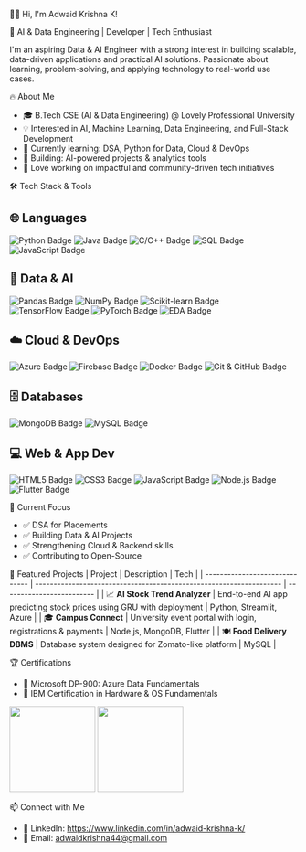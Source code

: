 🧑‍💻 Hi, I'm Adwaid Krishna K!

🚀 AI & Data Engineering | Developer | Tech Enthusiast

I'm an aspiring Data & AI Engineer with a strong interest in building scalable, data-driven applications and practical AI solutions. Passionate about learning, problem-solving, and applying technology to real-world use cases.  

🔥 About Me
* 🎓 B.Tech CSE (AI & Data Engineering) @ Lovely Professional University
* 💡 Interested in AI, Machine Learning, Data Engineering, and Full-Stack Development
* 🧠 Currently learning: DSA, Python for Data, Cloud & DevOps
* 🤖 Building: AI-powered projects & analytics tools
* 🌱 Love working on impactful and community-driven tech initiatives

🛠️ Tech Stack & Tools
## 🌐 Languages
![Python Badge](https://img.shields.io/badge/Python-3776AB?style=for-the-badge&logo=python&logoColor=white) 
![Java Badge](https://img.shields.io/badge/Java-007396?style=for-the-badge&logo=java&logoColor=white) 
![C/C++ Badge](https://img.shields.io/badge/C%2F%2FC%2B%2B-00599C?style=for-the-badge&logo=cplusplus&logoColor=white) 
![SQL Badge](https://img.shields.io/badge/SQL-4479A1?style=for-the-badge&logo=postgresql&logoColor=white) 
![JavaScript Badge](https://img.shields.io/badge/JavaScript-F7DF1E?style=for-the-badge&logo=javascript&logoColor=black)

## 🧠 Data & AI
![Pandas Badge](https://img.shields.io/badge/Pandas-150458?style=for-the-badge&logo=pandas&logoColor=white) 
![NumPy Badge](https://img.shields.io/badge/NumPy-013243?style=for-the-badge&logo=numpy&logoColor=white) 
![Scikit-learn Badge](https://img.shields.io/badge/Scikit--learn-F7931E?style=for-the-badge&logo=scikit-learn&logoColor=white) 
![TensorFlow Badge](https://img.shields.io/badge/TensorFlow-FF6F00?style=for-the-badge&logo=tensorflow&logoColor=white) 
![PyTorch Badge](https://img.shields.io/badge/PyTorch-EE4C2C?style=for-the-badge&logo=pytorch&logoColor=white) 
![EDA Badge](https://img.shields.io/badge/EDA-FFCA28?style=for-the-badge&logo=apachespark&logoColor=black)

## ☁️ Cloud & DevOps
![Azure Badge](https://img.shields.io/badge/Azure-0078D4?style=for-the-badge&logo=microsoftazure&logoColor=white) 
![Firebase Badge](https://img.shields.io/badge/Firebase-FFCA28?style=for-the-badge&logo=firebase&logoColor=black) 
![Docker Badge](https://img.shields.io/badge/Docker-2496ED?style=for-the-badge&logo=docker&logoColor=white) 
![Git & GitHub Badge](https://img.shields.io/badge/Git%20&%20GitHub-181717?style=for-the-badge&logo=github&logoColor=white)

## 🗄️ Databases
![MongoDB Badge](https://img.shields.io/badge/MongoDB-47A248?style=for-the-badge&logo=mongodb&logoColor=white) 
![MySQL Badge](https://img.shields.io/badge/MySQL-4479A1?style=for-the-badge&logo=mysql&logoColor=white)

## 💻 Web & App Dev
![HTML5 Badge](https://img.shields.io/badge/HTML5-E34F26?style=for-the-badge&logo=html5&logoColor=white) 
![CSS3 Badge](https://img.shields.io/badge/CSS3-1572B6?style=for-the-badge&logo=css3&logoColor=white) 
![JavaScript Badge](https://img.shields.io/badge/JavaScript-F7DF1E?style=for-the-badge&logo=javascript&logoColor=black) 
![Node.js Badge](https://img.shields.io/badge/Node.js-339933?style=for-the-badge&logo=node.js&logoColor=white) 
![Flutter Badge](https://img.shields.io/badge/Flutter-02569B?style=for-the-badge&logo=flutter&logoColor=white)

📌 Current Focus
* ✅ DSA for Placements
* ✅ Building Data & AI Projects
* ✅ Strengthening Cloud & Backend skills
* ✅ Contributing to Open-Source

🧩 Featured Projects
| Project                        | Description                                                         | Tech                      |
| ------------------------------ | ------------------------------------------------------------------- | ------------------------- |
| 📈 **AI Stock Trend Analyzer** | End-to-end AI app predicting stock prices using GRU with deployment | Python, Streamlit, Azure  |
| 🎓 **Campus Connect**          | University event portal with login, registrations & payments        | Node.js, MongoDB, Flutter |
| 🍽️ **Food Delivery DBMS**     | Database system designed for Zomato-like platform                   | MySQL                     |

🏆 Certifications
* 📜 Microsoft DP-900: Azure Data Fundamentals
* 🧠 IBM Certification in Hardware & OS Fundamentals

<p align="left"> <img height="150" src="https://github-readme-stats.vercel.app/api?username=AKrishnaK05&show_icons=true&hide_title=true&count_private=true&hide_border=true" /> <img height="150" src="https://github-readme-stats.vercel.app/api/top-langs/?username=AKrishnaK05&layout=compact&hide_border=true" /> </p>

📫 Connect with Me
* 💼 LinkedIn: https://www.linkedin.com/in/adwaid-krishna-k/
* 📧 Email: adwaidkrishna44@gmail.com
